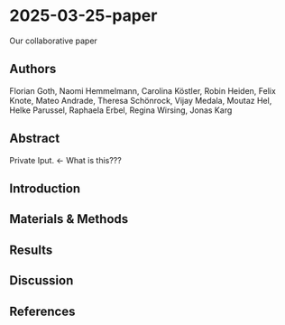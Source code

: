# 2025-03-25-paper
Our collaborative paper

## Authors

Florian Goth, Naomi Hemmelmann, Carolina Köstler, Robin Heiden, Felix Knote, Mateo Andrade, Theresa Schönrock, Vijay Medala, Moutaz Hel, Helke Parussel, Raphaela Erbel, Regina Wirsing, Jonas Karg


## Abstract
Private Iput. <- What is this???

## Introduction

## Materials & Methods

## Results

## Discussion

## References



